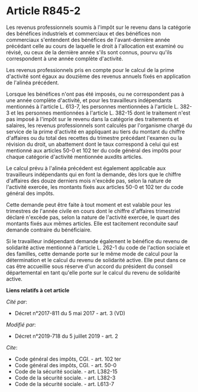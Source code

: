 # Article R845-2

Les revenus professionnels soumis à l'impôt sur le revenu dans la catégorie des bénéfices industriels et commerciaux et des
bénéfices non commerciaux s'entendent des bénéfices de l'avant-dernière année précédant celle au cours de laquelle le droit à
l'allocation est examiné ou révisé, ou ceux de la dernière année s'ils sont connus, pourvu qu'ils correspondent à une année
complète d'activité. 

Les revenus professionnels pris en compte pour le calcul de la prime d'activité sont égaux au douzième des revenus annuels
fixés en application de l'alinéa précédent. 

Lorsque les bénéfices n'ont pas été imposés, ou ne correspondent pas à une année complète d'activité, et pour les
travailleurs indépendants mentionnés à l'article L. 613-7, les personnes mentionnées à l'article L. 382-3 et les personnes
mentionnées à l'article L. 382-15 dont le traitement n'est pas imposé à l'impôt sur le revenu dans la catégorie des
traitements et salaires, les revenus professionnels sont calculés par l'organisme chargé du service de la prime d'activité en
appliquant au tiers du montant du chiffre d'affaires ou du total des recettes du trimestre précédant l'examen ou la révision
du droit, un abattement dont le taux correspond à celui qui est mentionné aux articles 50-0 et 102 ter du code général des
impôts pour chaque catégorie d'activité mentionnée auxdits articles. 

Le calcul prévu à l'alinéa précédent est également applicable aux travailleurs indépendants qui en font la demande, dès lors
que le chiffre d'affaires des douze derniers mois n'excède pas, selon la nature de l'activité exercée, les montants fixés aux
articles 50-0 et 102 ter du code général des impôts. 

Cette demande peut être faite à tout moment et est valable pour les trimestres de l'année civile en cours dont le chiffre
d'affaires trimestriel déclaré n'excède pas, selon la nature de l'activité exercée, le quart des montants fixés aux mêmes
articles. Elle est tacitement reconduite sauf demande contraire du bénéficiaire. 

Si le travailleur indépendant demande également le bénéfice du revenu de solidarité active mentionné à l'article L. 262-1 du
code de l'action sociale et des familles, cette demande porte sur le même mode de calcul pour la détermination et le calcul
du revenu de solidarité active. Elle peut dans ce cas être accueillie sous réserve d'un accord du président du conseil
départemental en tant qu'elle porte sur le calcul du revenu de solidarité active.

**Liens relatifs à cet article**

_Cité par_:

  - Décret n°2017-811 du 5 mai 2017 - art. 3 (VD)

_Modifié par_:

  - Décret n°2019-718 du 5 juillet 2019 - art. 2

_Cite_:

  - Code général des impôts, CGI. - art. 102 ter
  - Code général des impôts, CGI. - art. 50-0
  - Code de la sécurité sociale. - art. L382-15
  - Code de la sécurité sociale. - art. L382-3
  - Code de la sécurité sociale. - art. L613-7

